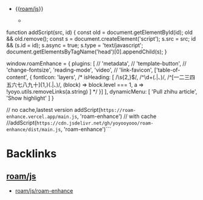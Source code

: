 - {{[roam/js](<../../roam/js.md>)}}
    - ```javascript
function addScript(src, id) {
  const old = document.getElementById(id);
  old && old.remove();
  const s = document.createElement('script');
  s.src = src;
  id && (s.id = id);
  s.async = true;
  s.type = 'text/javascript';
  document.getElementsByTagName('head')[0].appendChild(s);
}

window.roamEnhance = {
  plugins: [
//    'metadata', 
//    'template-button',
//    'change-fontsize',
    'reading-mode',
    'video',
//    'link-favicon',
    ['table-of-content', { 
      fontIcon: 'layers',
/*      isHeading: [
        /\s{2,}$/,
        /^\d+(\.|、)/,
        /^[一二三四五六七八九十]{1,}(\.|、)/,
        (block) => block.level === 1,
        a => !yoyo.utils.removeLinks(a.string)
      ] */
    }]
  ],
  dynamicMenu: [
    'Pull zhihu article',
    'Show highlight'
  ]
}

// no cache,lastest version
addScript(`https://roam-enhance.vercel.app/main.js`, 'roam-enhance')
// with cache
//addScript(`https://cdn.jsdelivr.net/gh/yoyooyooo/roam-enhance/dist/main.js`, 'roam-enhance')```

# Backlinks
## [roam/js](<roam/js.md>)
- [roam/js/roam-enhance](<../../roam/js/roam-enhance.md>)

